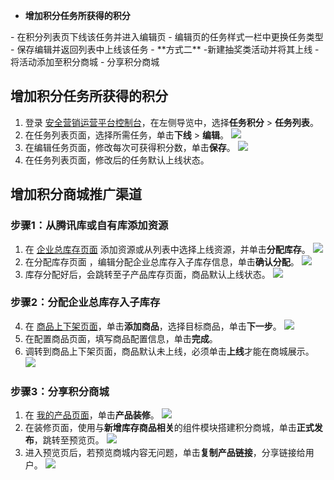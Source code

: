 - **增加积分任务所获得的积分**
<dx-steps>
- 在积分列表页下线该任务并进入编辑页
- 编辑页的任务样式一栏中更换任务类型
- 保存编辑并返回列表中上线该任务
</dx-steps>
- **方式二**
<dx-steps>
-新建抽奖类活动并将其上线
-将活动添加至积分商城
- 分享积分商城
</dx-steps>

## 增加积分任务所获得的积分
1. 登录 [安全营销运营平台控制台](https://console.cloud.tencent.com/smop/data/mallUser)，在左侧导览中，选择**任务积分** > **任务列表**。
2. 在任务列表页面，选择所需任务，单击**下线** > **编辑**。
![](https://qcloudimg.tencent-cloud.cn/raw/25cefa5743f38f0fedfe3fbfd0b5cbb1.png)
3. 在编辑任务页面，修改每次可获得积分数，单击**保存**。
![](https://qcloudimg.tencent-cloud.cn/raw/4f5ca8b84992bced1a18cbc5a9f92bdd.png)
4. 在任务列表页面，修改后的任务默认上线状态。

## 增加积分商城推广渠道
### 步骤1：从腾讯库或自有库添加资源
1. 在 [企业总库存页面](https://console.cloud.tencent.com/smop/inventory/commodity_pool) 添加资源或从列表中选择上线资源，并单击**分配库存**。
![](https://qcloudimg.tencent-cloud.cn/raw/01819c4682f5836a622a6ac0636d2cc7.png)
2. 在分配库存页面 ，编辑分配企业总库存入子库存信息，单击**确认分配**。
![](https://qcloudimg.tencent-cloud.cn/raw/1930887d9dbfcc5f858fefa5c062fa26.png)
3. 库存分配好后，会跳转至子产品库存页面，商品默认上线状态。
![](https://qcloudimg.tencent-cloud.cn/raw/83b529631b27f1d9934bdcfe8c8f7f9b.png)

### 步骤2：分配企业总库存入子库存
4. 在 [商品上下架页面](https://console.cloud.tencent.com/smop/mall/mall_exc_conf)，单击**添加商品**，选择目标商品，单击**下一步**。
![](https://qcloudimg.tencent-cloud.cn/raw/1e0ad2b2eb5c89910e7084194b1cc722.png)
6. 在配置商品页面，填写商品配置信息，单击**完成**。
7. 调转到商品上下架页面，商品默认未上线，必须单击**上线**才能在商城展示。
![](https://qcloudimg.tencent-cloud.cn/raw/cfb22accbccd411b350625588be949b0.png)

### 步骤3：分享积分商城
1. 在 [我的产品页面](https://console.cloud.tencent.com/smop/mall/mall_front_page)，单击**产品装修**。
![](https://qcloudimg.tencent-cloud.cn/raw/66eb76773bf74be8b12d3c3d39fc5036.png)
2. 在装修页面，使用与**新增库存商品相关**的组件模块搭建积分商城，单击**正式发布**，跳转至预览页。
![](https://qcloudimg.tencent-cloud.cn/raw/d71301f7710d8a2416ca817fc1b42a29.png)
3. 进入预览页后，若预览商城内容无问题，单击**复制产品链接**，分享链接给用户。
![](https://qcloudimg.tencent-cloud.cn/raw/1d9eb4c3c48874369aa91a4d46b80cfe.png)







